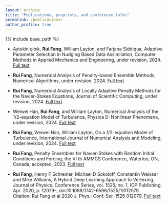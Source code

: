 ```yaml
---
layout: archive
title: "Publications, preprints, and conference talks"
permalink: /publications/
author_profile: true
---
```

{% include base_path %}
- Aytekin çıbık, **Rui Fang**, William Layton, and Farjana Siddiqua, Adaptive Parameter Selection in Nudging Based Data Assimilation, Computer Methods in Applied Mechanics and Engineering, under revision, 2024. [Full text](https://arxiv.org/pdf/2407.18886)
- **Rui Fang**, Numerical Analysis of Penalty-based Ensemble Methods, Numerical Algorithms, under revision, 2024. [Full text](https://arxiv.org/pdf/2407.10012)

- **Rui Fang**, Numerical Analysis of Locally Adaptive Penalty Methods for the Navier-Stokes Equations, Journal of Scientific Computing, under revision, 2024.
[Full text](https://arxiv.org/abs/2404.11712)

- Weiwei Han, **Rui Fang**, and William Layton, Numerical Analysis of the 1/2-equation Model of Turbulence, Physica D: Nonlinear Phenomena, under revision, 2024. [Full text](https://arxiv.org/pdf/2405.19554)

- **Rui Fang**, Weiwei Han, William Layton, On a 1/2-equation Model of Turbulence, International Journal of Numerical Analysis and Modeling, under revision, 2024. [Full text](https://arxiv.org/pdf/2309.03358)

- **Rui Fang**, Penalty Ensembles for Navier-Stokes with Random Initial Conditions and Forcing, the VI th AMMCS Conference, Waterloo, ON,
Canada, accepted, 2023. [Full text](https://arxiv.org/pdf/2309.12870v2)

- **Rui Fang**, Henry F Schreiner, Michael D Sokoloff, Constantin Weisser and Mike Williams, A Hybrid Deep Learning Approach to Vertexing, Journal of Physics. Conference Series, vol. 1525, no. 1, IOP Publishing, Apr. 2020, p. 12079–, doi:10.1088/1742-6596/1525/1/012079. <br />
Citation: Rui Fang et al 2020 J. Phys.: Conf. Ser. 1525 012079. [Full text](https://doi.org/10.1088/1742-6596/1525/1/012079)
